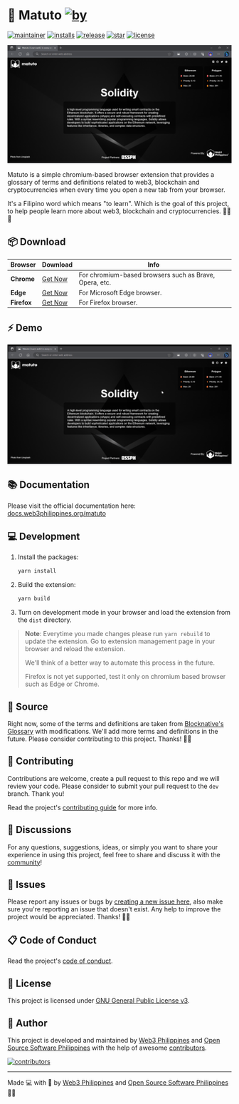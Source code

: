 # 📖 Matuto [![by](https://img.shields.io/badge/by-Web3%20Philippines-7b3fe4.svg?longCache=true&labelColor=181717&style=flat-square)](https://web3philippines.org)

[![maintainer](https://img.shields.io/badge/maintainer-OSS%20Philippines-blue.svg?logo=github&labelColor=181717&longCache=true&style=flat-square)](https://ossph.org) [![installs](https://img.shields.io/chrome-web-store/users/gbdkfpagopdnedcmmohlpmogekmfpobp?style=flat-square&logo=Google%20Chrome&logoColor=%23fff&label=installs&labelColor=%23181717&color=%237b3fe4)](https://chrome.google.com/webstore/detail/matuto-learn-web3-in-ever/gbdkfpagopdnedcmmohlpmogekmfpobp) [![release](https://img.shields.io/github/release/web3phl/matuto.svg?logo=github&labelColor=181717&color=green&style=flat-square)](https://github.com/web3phl/matuto/releases) [![star](https://img.shields.io/github/stars/web3phl/matuto.svg?&logo=github&labelColor=181717&color=yellow&style=flat-square)](https://github.com/web3phl/matuto/stargazers) [![license](https://img.shields.io/github/license/web3phl/matuto.svg?&logo=github&labelColor=181717&style=flat-square)](https://github.com/web3phl/matuto/blob/main/license)

![screenshot](src/assets/screenshot.png)

Matuto is a simple chromium-based browser extension that provides a glossary of terms and definitions related to web3, blockchain and cryptocurrencies when every time you open a new tab from your browser.

It's a Filipino word which means "to learn". Which is the goal of this project, to help people learn more about web3, blockchain and cryptocurrencies. 💜💙📖

## 📦 Download

Browser | Download | Info
--- | --- | ---
**Chrome** | [Get Now](https://chrome.google.com/webstore/detail/matuto-learn-web3-in-ever/gbdkfpagopdnedcmmohlpmogekmfpobp) | For chromium-based browsers such as Brave, Opera, etc.
**Edge** | [Get Now](https://microsoftedge.microsoft.com/addons/detail/matuto/djbnlpmjbdflnjdcphaofhifcgigdbbe) | For Microsoft Edge browser.
**Firefox** | [Get Now](https://addons.mozilla.org/en-US/firefox/addon/matuto/) | For Firefox browser.

## ⚡ Demo

![demo](.github/assets/demo.gif)

## 📚 Documentation

Please visit the official documentation here: [docs.web3philippines.org/matuto](https://docs.web3philippines.org/matuto)

## 💻 Development

1. Install the packages:

   ```bash
   yarn install
   ```

2. Build the extension:

   ```bash
   yarn build
   ```

3. Turn on development mode in your browser and load the extension from the `dist` directory.

> **Note**: Everytime you made changes please run `yarn rebuild` to update the extension. Go to extension management page in your browser and reload the extension.
>
> We'll think of a better way to automate this process in the future.
>
> Firefox is not yet supported, test it only on chromium based browser such as Edge or Chrome.

## 📖 Source

Right now, some of the terms and definitions are taken from [Blocknative's Glossary](https://www.blocknative.com/glossary) with modifications. We'll add more terms and definitions in the future. Please consider contributing to this project. Thanks! 🙏✨

## 🎯 Contributing

Contributions are welcome, create a pull request to this repo and we will review your code. Please consider to submit your pull request to the `dev` branch. Thank you!

Read the project's [contributing guide](./contributing.md) for more info.

## 💬 Discussions

For any questions, suggestions, ideas, or simply you want to share your experience in using this project, feel free to share and discuss it with the [community](https://github.com/web3phl/matuto/discussions)!

## 🐛 Issues

Please report any issues or bugs by [creating a new issue here](https://github.com/web3phl/matuto/issues/new/choose), also make sure you're reporting an issue that doesn't exist. Any help to improve the project would be appreciated. Thanks! 🙏✨

## 📋 Code of Conduct

Read the project's [code of conduct](./code_of_conduct.md).

## 📃 License

This project is licensed under [GNU General Public License v3](https://opensource.org/licenses/GPL-3.0).

## 📝 Author

This project is developed and maintained by [Web3 Philippines](https://web3philippines.org) and [Open Source Software Philippines](https://ossph.org) with the help of awesome [contributors](https://github.com/web3phl/matuto/graphs/contributors).

[![contributors](https://contrib.rocks/image?repo=web3phl/matuto)](https://github.com/web3phl/matuto/graphs/contributors)

---

Made 💻 with 💖 by [Web3 Philippines](https://web3philippines.org) and [Open Source Software Philippines](https://ossph.org) 💜💙
